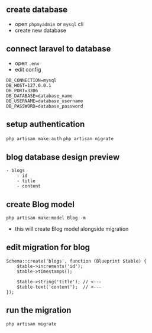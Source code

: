 ## create database
- open `phpmyadmin` or `mysql` cli
- create new database

## connect laravel to database

- open `.env`
- edit config

```
DB_CONNECTION=mysql
DB_HOST=127.0.0.1
DB_PORT=3306
DB_DATABASE=database_name
DB_USERNAME=database_username
DB_PASSWORD=database_password
```

## setup authentication
`php artisan make:auth`
`php artisan migrate`

## blog database design preview

```
- blogs
    - id
    - title
    - content 
```

## create Blog model


`php artisan make:model Blog -m`

- this will create Blog model alongside migration

## edit migration for blog

```
Schema::create('blogs', function (Blueprint $table) {
    $table->increments('id');
    $table->timestamps();

    $table->string('title'); // <---
    $table-text('content');  // <---
});
```

## run the migration

`php artisan migrate`
